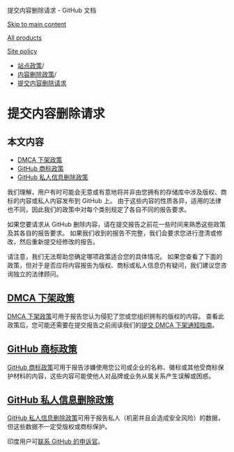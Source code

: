 提交内容删除请求 - GitHub 文档

[Skip to main content](#main-content)

[All products](/zh)

[Site policy](/site-policy)

* [站点政策](/zh/site-policy)/
* [内容删除政策](/zh/site-policy/content-removal-policies)/
* [提交内容删除请求](/zh/site-policy/content-removal-policies/submitting-content-removal-requests)

提交内容删除请求
==========

本文内容
----------

* [DMCA 下架政策](#dmca-takedown-policy)
* [GitHub 商标政策](#github-trademark-policy)
* [GitHub 私人信息删除政策](#github-private-information-removal-policy)

我们理解，用户有时可能会无意或有意地将并非由您拥有的存储库中涉及版权、商标的内容或私人内容发布到 GitHub 上。 由于这些内容的性质各异，适用的法律也不同，因此我们的政策中对每个类别规定了各自不同的报告要求。

如果您要请求从 GitHub 删除内容，请在提交报告之前花一些时间来熟悉这些政策及其各自的报告要求。 如果我们收到的报告不完整，我们会要求您进行澄清或修改，然后重新提交经修改的报告。

请注意，我们无法帮助您确定哪项政策适合您的具体情况。 如果您查看了下面的政策，但对于是否应将内容报告为版权、商标或私人信息仍有疑问，我们建议您咨询独立的法律顾问。

[DMCA 下架政策](#dmca-takedown-policy)
----------

[DMCA 下架政策](/zh/site-policy/content-removal-policies/dmca-takedown-policy)可用于报告您认为侵犯了您或您组织拥有的版权的内容。 查看此政策后，您可能还需要在提交报告之前阅读我们的[提交 DMCA 下架通知指南](/zh/site-policy/content-removal-policies/guide-to-submitting-a-dmca-takedown-notice)。

[GitHub 商标政策](#github-trademark-policy)
----------

[GitHub 商标政策](/zh/site-policy/content-removal-policies/github-trademark-policy)可用于报告涉嫌使用您公司或企业的名称、徽标或其他受商标保护材料的内容，这些内容可能使他人对品牌或业务从属关系产生误解或困惑。

[GitHub 私人信息删除政策](#github-private-information-removal-policy)
----------

[GitHub 私人信息删除政策](/zh/site-policy/content-removal-policies/github-private-information-removal-policy)可用于报告私人（机密并且会造成安全风险）的数据，但这些数据不一定受版权或商标保护。

印度用户可[联系 GitHub 的申诉官](https://support.github.com/contact/india-grievance-officer)。
